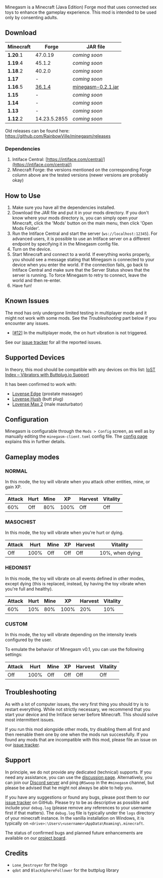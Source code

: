 Minegasm is a Minecraft (Java Edition) Forge mod that uses connected sex toys to enhance the gameplay experience. This mod is intended to be used only by consenting adults.

## Download

| Minecraft  | Forge        | JAR file                                                                                                          |
|------------|--------------|-------------------------------------------------------------------------------------------------------------------|
| **1.20**.1 | 47.0.19      | _coming soon_                                                                                                     |
| **1.19**.4 | 45.1.2       | _coming soon_                                                                                                     |
| **1.18**.2 | 40.2.0       | _coming soon_                                                                                                     |
| **1.17**   | -            | _coming soon_                                                                                                     |
| **1.16**.5 | [36.1.4](http://files.minecraftforge.net/maven/net/minecraftforge/forge/index_1.16.5.html)    | [minegasm-0.2.1.jar](https://github.com/RainbowVille/minegasm/releases/download/v0.2.1-1.16.5/minegasm-0.2.1.jar) |
| **1.15**   | -            | _coming soon_                                                                                                     |
| **1.14**   | -            | _coming soon_                                                                                                     |
| **1.13**   | -            | _coming soon_                                                                                                     |
| **1.12**.2 | 14.23.5.2855 | _coming soon_                                                                                                     |

Old releases can be found here: <https://github.com/RainbowVille/minegasm/releases>

### Dependencies
1. Intiface Central: [https://intiface.com/central/](https://intiface.com/central/)
2. Minecraft Forge: the versions mentioned on the corresponding Forge column above are the tested versions (newer versions are probably okay) 

## How to Use
1. Make sure you have all the dependencies installed.
2. Download the JAR file and put it in your mods directory. If you don't know where your mods directory is, you can simply open your Minecraft, click the 'Mods' button on the main menu, then click 'Open Mods Folder'.
3. Run the Intiface Central and start the server (`ws://localhost:12345`). For advanced users, it is possible to use an Intiface server on a different endpoint by specifying it in the Minegasm config file.
4. Turn on the device.
5. Start Minecraft and connect to a world. If everything works properly, you should see a message stating that Minegasm is connected to your device when you enter the world. If the connection fails, go back to Intiface Central and make sure that the Server Status shows that the server is running. To force Minegasm to retry to connect, leave the world and then re-enter.
6. Have fun!

## Known Issues
The mod has only undergone limited testing in multiplayer mode and it might not work with some mods. See the *Troubleshooting* part below if you encounter any issues.

- \[[#12](https://github.com/RainbowVille/minegasm/issues/12)\] In the multiplayer mode, the on hurt vibration is not triggered.

See our [issue tracker](https://github.com/RainbowVille/minegasm/issues?q=is%3Aissue+is%3Aopen+label%3Abug) for all the reported issues.

## Supported Devices
In theory, this mod should be compatible with any devices on this list: [IoST Index – Vibrators with Buttplug.io Support](https://iostindex.com/?filter0ButtplugSupport=4&filter1Features=OutputsVibrators)

It has been confirmed to work with:
- [Lovense Edge](https://www.lovense.com/r/qvl9jn) (prostate massager)
- [Lovense Hush](https://www.lovense.com/r/zrzb5e) (butt plug)
- [Lovense Max 2](https://www.lovense.com/r/n4x2bh) (male masturbator)

## Configuration
Minegasm is configurable through the `Mods > Config` screen, as well as by manually editing the `minegasm-client.toml` config file.
The [config page](./config) explains this in further details.

## Gameplay modes
### NORMAL
In this mode, the toy will vibrate when you attack other entities, mine, or gain XP.

| Attack | Hurt | Mine | XP | Harvest | Vitality |
| --- | --- | --- | --- | --- | ---|
| 60% | Off | 80% | 100% | Off | Off |

### MASOCHIST
In this mode, the toy will vibrate when you're hurt or dying.

| Attack | Hurt | Mine | XP | Harvest | Vitality |
| --- | --- | --- | --- | --- | ---|
| Off | 100% | Off | Off | Off | 10%, when dying |

### HEDONIST
In this mode, the toy will vibrate on all events defined in other modes, except dying (this is replaced, instead, by having the toy vibrate when you're full and healthy).

| Attack | Hurt | Mine | XP | Harvest | Vitality |
| --- | --- | --- | --- | --- | ---|
| 60% | 10% | 80% | 100% | 20% | 10% |

### CUSTOM
In this mode, the toy will vibrate depending on the intensity levels configured by the user.

To emulate the behavior of Minegasm v0.1, you can use the following settings:

| Attack | Hurt | Mine | XP | Harvest | Vitality |
| --- | --- | --- | --- | --- | ---|
| Off | 100% | Off | Off | Off | Off |

## Troubleshooting
As with a lot of computer issues, the very first thing you should try is to restart everything. While not strictly necessary, we recommend that you start your device and the Intiface server before Minecraft. This should solve most intermittent issues.

If you run this mod alongside other mods, try disabling them all first and then reenable them one by one when the mods run successfully. If you found any mods that are incompatible with this mod, please file an issue on our [issue tracker](https://github.com/RainbowVille/minegasm/issues).

## Support
In principle, we do not provide any dedicated (technical) supports. If you need any assistance, you can use the [discussion page](https://github.com/RainbowVille/minegasm/discussions). Alternatively, you can join our [Discord server](https://discord.gg/Kc7ueWC) and ping `@RSwoop` in the `#minegasm` channel, but please be advised that he might not always be able to help you.

If you have any suggestions or found any bugs, please post them to our [issue tracker](https://github.com/RainbowVille/minegasm/issues) on GitHub. Please try to be as descriptive as possible and include your `debug.log` (please remove any references to your username first if that matters). The `debug.log` file is typically under the `logs` directory of your minecraft instance. In the vanilla installation on Windows, it is typically on `<drive>:\Users\<username>\AppData\Roaming\.minecraft`.

The status of confirmed bugs and planned future enhancements are available on our [project board](https://github.com/RainbowVille/minegasm/projects/1).

## Credits
- `Lone_Destroyer` for the logo
- `qdot` and `BlackSphereFollower` for the buttplug library
